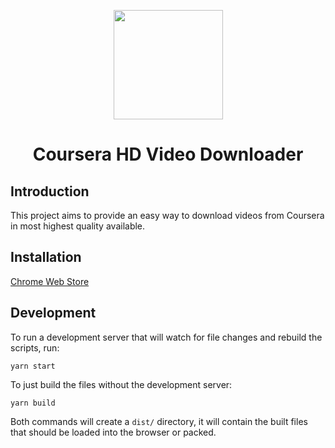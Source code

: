 <p align="center"><img src="https://image.flaticon.com/icons/svg/2963/2963176.svg" align="center" width="175"></p>
<h1 align="center">Coursera HD Video Downloader</h1>

## Introduction

This project aims to provide an easy way to download videos from Coursera in most highest quality available.

## Installation

[Chrome Web Store](https://chrome.google.com/webstore/detail/coursera-hd-video-downloa/kpnmpopgchfdpjephjkcgikfjnbpoahf)

## Development

To run a development server that will watch for file changes and rebuild the scripts, run:

```
yarn start
```

To just build the files without the development server:

```
yarn build
```

Both commands will create a `dist/` directory, it will contain the built files that should be loaded into the browser or packed.
